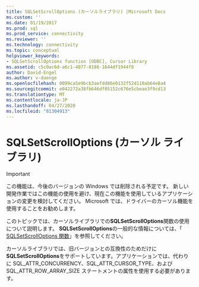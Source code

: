 ```yaml
---
title: SQLSetScrollOptions (カーソルライブラリ) |Microsoft Docs
ms.custom: ''
ms.date: 01/19/2017
ms.prod: sql
ms.prod_service: connectivity
ms.reviewer: ''
ms.technology: connectivity
ms.topic: conceptual
helpviewer_keywords:
- SQLSetScrollOptions function [ODBC], Cursor Library
ms.assetid: c5c0ac6d-a6c1-4077-8186-1644df1944f8
author: David-Engel
ms.author: v-daenge
ms.openlocfilehash: 0099ca5e9bcb3aefdd86e0132f52d110ab64e8a4
ms.sourcegitcommit: e042272a38fb646df05152c676e5cbeae3f9cd13
ms.translationtype: MT
ms.contentlocale: ja-JP
ms.lasthandoff: 04/27/2020
ms.locfileid: "81304913"
---
```

# <a name="sqlsetscrolloptions-cursor-library"></a>SQLSetScrollOptions (カーソル ライブラリ)
> [!IMPORTANT]  
>  この機能は、今後のバージョンの Windows では削除される予定です。 新しい開発作業ではこの機能の使用を避け、現在この機能を使用しているアプリケーションの変更を検討してください。 Microsoft では、ドライバーのカーソル機能を使用することをお勧めします。  
  
 このトピックでは、カーソルライブラリでの**SQLSetScrollOptions**関数の使用について説明します。 **SQLSetScrollOptions**の一般的な情報については、「 [SQLSetScrollOptions 関数](../../../odbc/reference/syntax/sqlsetscrolloptions-function.md)」を参照してください。  
  
 カーソルライブラリでは、旧バージョンとの互換性のためだけに**SQLSetScrollOptions**をサポートしています。アプリケーションでは、代わりに SQL_ATTR_CONCURRENCY、SQL_ATTR_CURSOR_TYPE、および SQL_ATTR_ROW_ARRAY_SIZE ステートメントの属性を使用する必要があります。
